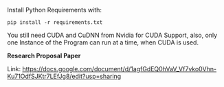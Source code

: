 Install Python Requirements with:

<code>pip install -r requirements.txt</code>

You still need CUDA and CuDNN from Nvidia for CUDA Support, also, only one Instance of the Program can run at a time, when CUDA is used.

**Research Proposal Paper**

Link: https://docs.google.com/document/d/1agfGdEQ0hVaV_Vf7vko0Vhn-Ku71OdfSJKtr7LEfJg8/edit?usp=sharing
